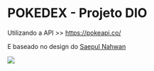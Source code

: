 # POKEDEX - Projeto DIO

Utilizando a API >> https://pokeapi.co/

E baseado no design do [Saepul Nahwan](https://dribbble.com/shots/6540871-Pokedex-App/attachments/6540871-Pokedex-App?mode=media)



![](https://cdn.dribbble.com/users/1171520/screenshots/6540871/pokedex2.png)